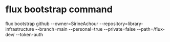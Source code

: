 # flux bootstrap command
flux bootstrap github --owner=SirineAchour --repository=library-infrastructure --branch=main --personal=true --private=false --path=/flux-dev/ --token-auth 

